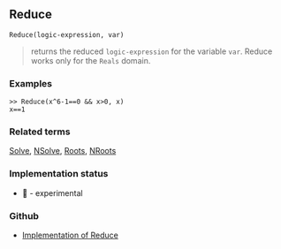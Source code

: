 ## Reduce

```
Reduce(logic-expression, var)
```

> returns the reduced `logic-expression` for the variable `var`. Reduce works only for the `Reals` domain.

### Examples

```
>> Reduce(x^6-1==0 && x>0, x)
x==1
```

### Related terms 
[Solve](Solve.md), [NSolve](NSolve.md), [Roots](Roots.md), [NRoots](NRoots.md)  






### Implementation status

* &#x1F9EA; - experimental

### Github

* [Implementation of Reduce](https://github.com/axkr/symja_android_library/blob/master/symja_android_library/matheclipse-core/src/main/java/org/matheclipse/core/reflection/system/Reduce.java#L20) 
